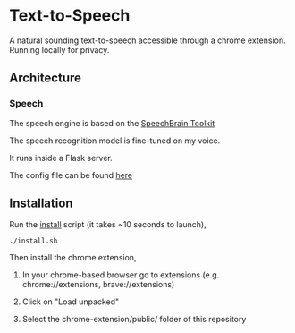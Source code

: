# Text-to-Speech

A natural sounding text-to-speech accessible through a chrome extension. Running locally for privacy. 


## Architecture

### Speech

The speech engine is based on the [SpeechBrain Toolkit](https://speechbrain.github.io/)

The speech recognition model is fine-tuned on my voice. 

It runs inside a Flask server.

The config file can be found [here](./speech/config.py)


## Installation

Run the [install](./install.sh) script (it takes ~10 seconds to launch), 

    ./install.sh


Then install the chrome extension, 

1. In your chrome-based browser go to extensions (e.g. chrome://extensions, brave://extensions)

2. Click on "Load unpacked"

3. Select the chrome-extension/public/ folder of this repository
